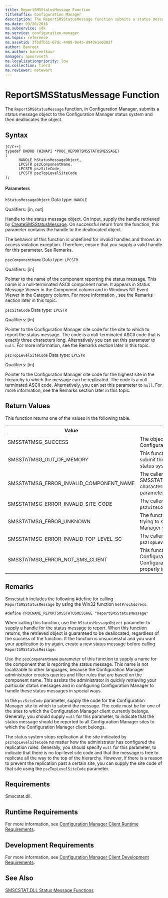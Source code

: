 ```yaml
---
title: ReportSMSStatusMessage Function
titleSuffix: Configuration Manager
description: The ReportSMSStatusMessage function submits a status message object to the Configuration Manager status system and then deallocates the object.
ms.date: 09/20/2016
ms.subservice: sdk
ms.service: configuration-manager
ms.topic: reference
ms.assetid: 3fbdfb51-67dc-4409-9e4a-d943e1e0382f
author: Banreet
ms.author: banreetkaur
manager: apoorvseth
ms.localizationpriority: low
ms.collection: tier3
ms.reviewer: mstewart
---
```

# ReportSMSStatusMessage Function
The `ReportSMSStatusMessage` function, in Configuration Manager, submits a status message object to the Configuration Manager status system and then deallocates the object.

## Syntax

```
[C/C++]
typedef DWORD (WINAPI *PROC_REPORTSMSSTATUSMESSAGE)
(
      HANDLE hStatusMessageObject,
      LPCSTR pszComponentName,
      LPCSTR pszSiteCode,
      LPCSTR pszTopLevelSiteCode
);
```

#### Parameters
 `hStatusMessageObject`
 Data type: `HANDLE`

 Qualifiers: [in, out]

 Handle to the status message object. On input, supply the handle retrieved by [CreateSMSStatusMessage](../../../../../develop/reference/core/servers/manage/createsmsstatusmessage-function.md). On successful return from the function, this parameter contains the handle to the deallocated object.

 The behavior of this function is undefined for invalid handles and throws an access violation exception. Therefore, ensure that you supply a valid handle for this parameter. See Remarks.

 `pszComponentName`
 Data type: `LPCSTR`

 Qualifiers: [in]

 Pointer to the name of the component reporting the status message. This name is a null-terminated ASCII component name. It appears in Status Message Viewer in the Component column and in Windows NT Event Viewer in the Category column. For more information , see the Remarks section later in this topic.

 `pszSiteCode`
 Data type: `LPCSTR`

 Qualifiers: [in]

 Pointer to the Configuration Manager site code for the site to which to report the status message. The code is a null-terminated ASCII code that is exactly three characters long. Alternatively you can set this parameter to `null`. For more information, see the Remarks section later in this topic.

 `pszTopLevelSiteCode`
 Data type: `LPCSTR`

 Qualifiers: [in]

 Pointer to the Configuration Manager site code for the highest site in the hierarchy to which the message can be replicated. The code is a null-terminated ASCII code. Alternatively, you can set this parameter to `null`. For more information, see  the Remarks section later in this topic.

## Return Values
 This function returns one of the values in the following table.

|Value|Description|
|-----------|-----------------|
|SMSSTATMSG_SUCCESS|The object was successfully submitted to the Configuration Manager status system.|
|SMSSTATMSG_OUT_OF_MEMORY|This function failed to allocate enough memory to submit the object to the Configuration Manager status system.|
|SMSSTATMSG_ERROR_INVALID_COMPONENT_NAME|The caller supplied `null` or a string that exceeded SMSSTATMSG_MAX_COMPONENT_NAME_LENGTH characters in length for the `pszComponentName` parameter.|
|SMSSTATMSG_ERROR_INVALID_SITE_CODE|The caller supplied a non-NULL invalid string for `pszSiteCode`.|
|SMSSTATMSG_ERROR_UNKNOWN|The function encountered an unknown error while trying to submit the object to the Configuration Manager status system.|
|SMSSTATMSG_ERROR_INVALID_TOP_LEVEL_SC|The caller supplied a non-NULL invalid string for `pszTopLevelSiteCode`.|
|SMSSTATMSG_ERROR_NOT_SMS_CLIENT|This function failed to submit the object to the Configuration Manager status system because the Configuration Manager client software is not properly installed on this computer.|

## Remarks
 Smscstat.h includes the following #define for calling `ReportSMSStatusMessage` by using the Win32 function `GetProcAddress`.

```
#define PROCNAME_REPORTSMSSTATUSMESSAGE "ReportSMSStatusMessage"
```

 When calling this function, use the `hStatusMessageObject` parameter to supply a handle for the status message to report. When this function returns, the retrieved object is guaranteed to be deallocated, regardless of the success of the function. If the function is unsuccessful and you want your application to try again, create a new status message before calling `ReportSMSStatusMessage`.

 Use the `pszComponentName` parameter of this function to supply a name for the component that is reporting the status message. This name is not localizable to other languages, because the Configuration Manager administrator creates queries and filter rules that are based on the component name. This assists the administrator in quickly retrieving your particular status messages and in configuring Configuration Manager to handle these status messages in special ways.

 In the `pszSiteCode` parameter, supply the code for the Configuration Manager site to which to submit the message. The code must be for one of the sites to which the Configuration Manager client currently belongs. Generally, you should supply `null` for this parameter, to indicate that the status message should be reported to all Configuration Manager sites to which the Configuration Manager client belongs.

 The status system stops replication at the site indicated by `pszTopLevelSiteCode` no matter how the administrator has configured the replication rules. Generally, you should specify `null` for this parameter, to indicate that there is no top-level site code and that the message is free to replicate all the way to the top of the hierarchy. However, if there is a reason to prevent the replication past a certain site, you can supply the site code of that site using the `pszTopLevelSiteCode` parameter.

## Requirements
 Smscstat.dll.

## Runtime Requirements
 For more information, see [Configuration Manager Client Runtime Requirements](../../../../../develop/core/reqs/client-runtime-requirements.md).

## Development Requirements
 For more information, see [Configuration Manager Client Development Requirements](../../../../../develop/core/reqs/client-development-requirements.md).

## See Also
 [SMSCSTAT.DLL Status Message Functions](../../../../../develop/reference/core/servers/manage/smscstat.dll-status-message-functions.md)
